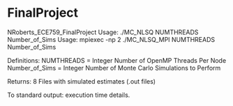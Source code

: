 # FinalProject
NRoberts_ECE759_FinalProject
Usage: ./MC_NLSQ NUMTHREADS Number_of_Sims
Usage: mpiexec -np 2 ./MC_NLSQ_MPI NUMTHREADS Number_of_Sims

Definitions:
NUMTHREADS = Integer Number of OpenMP Threads Per Node
Number_of_Sims = Integer Number of Monte Carlo Simulations to Perform

Returns:
8 Files with simulated estimates (.out files)

To standard output: execution time details.
